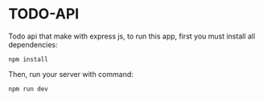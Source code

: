 # TODO-API
Todo api that make with express js, to run this app, first you must install all dependencies:
```
npm install
```

Then, run your server with command:
```
npm run dev
```
